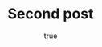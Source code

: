 ---
title: Second post
description: Mclaren have release their new MC-21 car for 2022 
img: https://cdn-1.motorsport.com/images/amp/63vAPEEY/s1000/daniel-ricciardo-mclaren-mcl36.jpg
alt: my first blog post

author:
  name: Seyha
  bio: All about Seyha
  image: https://e7.pngegg.com/pngimages/799/987/png-clipart-computer-icons-avatar-icon-design-avatar-heroes-computer-wallpaper.png
  
---